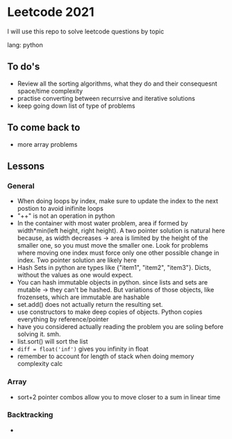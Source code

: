 # Leetcode 2021
I will use this repo to solve leetcode questions by topic

lang: python

## To do's
- Review all the sorting algorithms, what they do and their consequesnt space/time complexity
- practise converting between recurrsive and iterative solutions
- keep going down list of type of problems


## To come back to
- more array problems

## Lessons
### General
- When doing loops by index, make sure to update the index to the next postion to avoid inifinite loops
- "++" is not an operation in python
- In the container with most water problem, area if formed by width*min(left height, right height). A two pointer solution is natural here because, as width decreases -> area is limited by the height of the smaller one, so you must move the smaller one. Look for problems where moving one index must force only one other possible change in index. Two pointer solution are likely here
- Hash Sets in python are types like {"item1", "item2", "item3"}. Dicts, without the values as one would expect. 
- You can hash immutable objects in python. since lists and sets are mutable -> they can't be hashed. But variations of those objects, like frozensets, which are immutable are hashable
- set.add() does not actually return the resulting set. 
- use constructors to make deep copies of objects. Python copies everything by reference/pointer
- have you considered actually reading the problem you are soling before solving it. smh.
- list.sort() will sort the list
- `diff = float('inf')` gives you infinity in float
- remember to account for length of stack when doing memory complexity calc

### Array
- sort+2 pointer combos allow you to move closer to a sum in linear time

### Backtracking
- 




